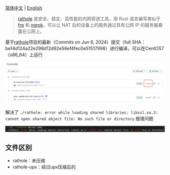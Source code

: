 [简体中文](README.md) | [English](README-en.md)
> [rathole](https://github.com/rapiz1/rathole) 是安全、稳定、高性能的内网穿透工具，用 Rust 语言编写类似于 [frp](https://github.com/fatedier/frp) 和 [ngrok](https://github.com/inconshreveable/ngrok)，可以让 NAT 后的设备上的服务通过具有公网 IP 的服务器暴露在公网上。

基于[rathole](https://github.com/rapiz1/rathole)项目的最新（Commits on Jun 6, 2024）提交（full SHA：be14d124a22e298d12d92e56ef4fec0e51517998）进行编译，可以在CentOS7（x86_64）上运行

![image-20250307004427433](assets/image-20250307004427433.png)

解决了 `./rathole: error while loading shared libraries: libssl.so.3: cannot open shared object file: No such file or directory` 报错问题

![image-20250307004654150](assets/image-20250307004654150.png)

## 文件区别

- rathole：未压缩
- rathole-upx：经过upx压缩后的

